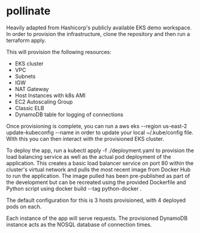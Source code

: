 # pollinate

Heavily adapted from Hashicorp's publicly available EKS demo workspace.
In order to provision the infrastructure, clone the repository and then run a terraform apply.

This will provision the following resources:

- EKS cluster
- VPC
- Subnets
- IGW
- NAT Gateway
- Host Instances with k8s AMI
- EC2 Autoscaling Group
- Classic ELB
- DynamoDB table for logging of connections

Once provisioning is complete, you can run a aws eks --region us-east-2 update-kubeconfig --name <resultant EKS name>  in order to update your local ~/.kube/config file. With this you can then interact with the provisioned EKS cluster. 

To deploy the app, run a kubectl apply -f ./deployment.yaml  to provision the load balancing service as well as the actual pod deployment of the application. This creates a basic load balancer service on port 80 within the cluster's virtual network and pulls the most recent image from Docker Hub to run the application. The image pulled has been pre-published as part of the development but can be recreated using the provided Dockerfile and Python script using docker build --tag python-docker .
  
The default configuration for this is 3 hosts provisioned, with 4 deployed pods on each.
  
Each instance of the app will serve requests. The provisioned DynamoDB instance acts as the NOSQL database of connection times.
